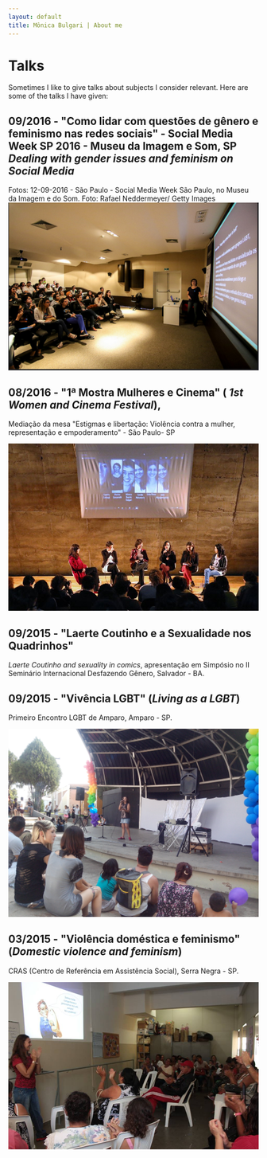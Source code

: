 ```yaml
---
layout: default
title: Mônica Bulgari | About me
---
```



# Talks
<p></p>
<p> Sometimes I like to give talks about subjects I consider relevant. Here are
  some of the talks I have given: </p>

## 09/2016 - "Como lidar com questões de gênero e feminismo nas redes sociais" - Social Media Week SP 2016 - Museu da Imagem e Som, SP *Dealing with gender issues and feminism on Social Media*

Fotos: 12-09-2016 - São Paulo - Social Media Week São Paulo, no Museu da Imagem e do Som. Foto: Rafael Neddermeyer/ Getty Images
  ![smw](https://raw.githubusercontent.com/monicabulgari/monicabulgari.github.io/master/images/smw06.jpg)

  
## 08/2016 - "1ª Mostra Mulheres e Cinema" (<em> 1st Women and Cinema Festival</em>),
  Mediação da mesa "Estigmas e libertação: Violência contra a mulher, representação e empoderamento" - São Paulo- SP
  
   ![smw](https://raw.githubusercontent.com/monicabulgari/monicabulgari.github.io/master/images/mostramulheres.jpg)
  
## 09/2015 - "Laerte Coutinho e a Sexualidade nos Quadrinhos"
*Laerte Coutinho and sexuality in comics*, apresentação em Simpósio no II Seminário Internacional Desfazendo Gênero, Salvador - BA.

## 09/2015 - "Vivência LGBT" (*Living as a LGBT*)
Primeiro Encontro LGBT de Amparo, Amparo - SP.

 ![smw](https://raw.githubusercontent.com/monicabulgari/monicabulgari.github.io/master/images/palestramparo.jpg)
  
## 03/2015 - "Violência doméstica e feminismo" (*Domestic violence and feminism*)
CRAS (Centro de Referência em Assistência Social), Serra Negra - SP.

 ![smw](https://raw.githubusercontent.com/monicabulgari/monicabulgari.github.io/master/images/palestraserranegra.jpg)





